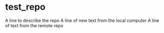 # test_repo
A line to describe the repo
A line of new text from the local computer
A  line of text from the remote repo

